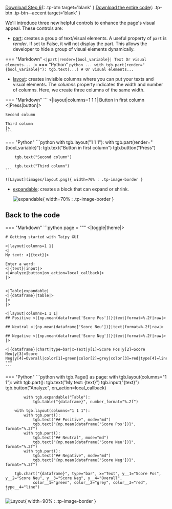 [Download Step 6](./../src/step_06.zip){: .tp-btn target='blank' }
[Download the entire code](./../src/src.zip){: .tp-btn .tp-btn--accent target='blank' }


We'll introduce three new helpful controls to enhance the page's visual appeal. These controls are:

- [part](../../../../manuals/gui/viselements/part.md): creates a group of text/visual elements. 
A useful property of `part` is *render*. If set to False, it will not display the part. 
This allows the developer to hide a group of visual elements dynamically.

=== "Markdown"
    ```
    <|part|render={bool_variable}|
    Text
    Or visual elements...
    |>
    ```
=== "Python"
    ```python
    ...
    with tgb.part(render="{bool_variable}"):
        tgb.text(...)
        # Or visual elements...
    ```

- [layout](../../../../manuals/gui/viselements/layout.md): creates invisible columns where you 
can put your texts and visual elements. The *columns* property indicates the width and number 
of columns. Here, we create three columns of the same width.

=== "Markdown"
    ```
    <|layout|columns=1 1 1|
    Button in first column <|Press|button|>

    Second column

    Third column
    |>
    ```
=== "Python"
    ```python
     with tgb.layout("1 1 1"):
        with tgb.part(render="{bool_variable}"):
            tgb.text("Button in first column")
            tgb.buttton("Press")

        tgb.text("Second column")

        tgb.text("Third column")
    ```

    ![Layout](images/layout.png){ width=70% : .tp-image-border }


- [expandable](../../../../manuals/gui/viselements/expandable.md): creates a block that can 
expand or shrink.

    ![expandable](images/expandable.png){ width=70% : .tp-image-border }


## Back to the code

=== "Markdown"
    ```python
    page = """
    <|toggle|theme|>

    # Getting started with Taipy GUI

    <|layout|columns=1 1|
    <|
    My text: <|{text}|>

    Enter a word:
    <|{text}|input|>
    <|Analyze|button|on_action=local_callback|>
    |>


    <|Table|expandable|
    <|{dataframe}|table|>
    |>
    |>

    <|layout|columns=1 1 1|
    ## Positive <|{np.mean(dataframe['Score Pos'])}|text|format=%.2f|raw|>

    ## Neutral <|{np.mean(dataframe['Score Neu'])}|text|format=%.2f|raw|>

    ## Negative <|{np.mean(dataframe['Score Neg'])}|text|format=%.2f|raw|>
    |>

    <|{dataframe}|chart|type=bar|x=Text|y[1]=Score Pos|y[2]=Score Neu|y[3]=Score Neg|y[4]=Overall|color[1]=green|color[2]=grey|color[3]=red|type[4]=line|>
    """
    ```
=== "Python"
    ```python
    with tgb.Page() as page:
        with tgb.layout(columns="1 1"):
            with tgb.part():
                tgb.text("My text: {text}")
                tgb.input("{text}")
                tgb.button("Analyze", on_action=local_callback)

            with tgb.expandable("Table"):
                tgb.table("{dataframe}", number_format="%.2f")

        with tgb.layout(columns="1 1 1"):
            with tgb.part():
                tgb.text("## Positive", mode="md")
                tgb.text("{np.mean(dataframe['Score Pos'])}", format="%.2f")
            with tgb.part():
                tgb.text("## Neutral", mode="md")
                tgb.text("{np.mean(dataframe['Score Neu'])}", format="%.2f")
            with tgb.part():
                tgb.text("## Negative", mode="md")
                tgb.text("{np.mean(dataframe['Score Neg'])}", format="%.2f")

        tgb.chart("{dataframe}", type="bar", x="Text", y__1="Score Pos", y__2="Score Neu", y__3="Score Neg", y__4="Overall",
                color__1="green", color__2="grey", color__3="red", type__4="line")
    ```

![Layout](images/result.png){ width=90% : .tp-image-border }
